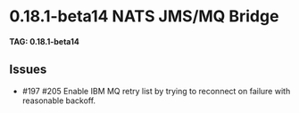 # 0.18.1-beta14 NATS JMS/MQ Bridge

#### TAG: 0.18.1-beta14

## Issues


* #197 #205 Enable IBM MQ retry list by trying to reconnect on failure with reasonable backoff.
